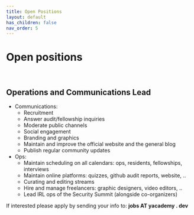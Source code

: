 ```yaml
---
title: Open Positions
layout: default
has_children: false
nav_order: 5
---
```


# Open positions

<br>

## Operations and Communications Lead


- Communications:
    - Recruitment
    - Answer audit/fellowship inquiries
    - Moderate public channels
    - Social engagement
    - Branding and graphics 
    - Maintain and improve the official website and the general blog
    - Publish regular community updates
- Ops:
    - Maintain scheduling on all calendars: ops, residents, fellowships, interviews
    - Maintain online platforms: quizzes, github audit reports, website, ..
    - Curating and editing streams
    - Hire and manage freelancers: graphic designers, video editors, .. 
    - Lead IRL ops of the Security Summit (alongside co-organizers)


If interested please apply by sending your info to: **jobs AT yacademy . dev**
